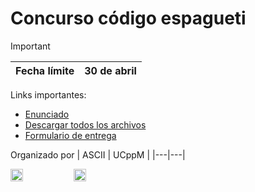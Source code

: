 # Concurso código espagueti

> [!IMPORTANT]
> | Fecha límite | 30 de abril |
> |---|---|

Links importantes:
- [Enunciado](https://github.com/UCppM/concurso-codigo-espagueti/blob/main/codigo_espageti.pdf)
- [Descargar todos los archivos](https://github.com/UCppM/concurso-codigo-espagueti/archive/refs/heads/main.zip)
- [Formulario de entrega](https://example.com)


Organizado por
| ASCII | UCppM |
|---|---|


<div style="display: flex; flex-direction: row;">
<img src="https://github.com/UCppM/concurso-codigo-espagueti/assets/43295942/5cc5292c-bcaf-4c30-9765-70e6e7b8cdf0" style="width: 20%"/>
<img src="https://github.com/UCppM/concurso-codigo-espagueti/assets/43295942/778a12b4-81ef-4d57-980b-068d0079e01d" style="width: 20%"/>
</div>

